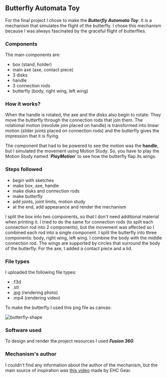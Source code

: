 ## Butterfly Automata Toy

For the final project I chose to make the ***Butterfly Automata Toy***. It is a mechanism that simulates the flight of the butterfly. I chose this mechanism because I was always fascinated by the graceful flight of butterflies.

### Components
The main components are:
- box (stand, holder)
- main axe (axe, contact piece)
- 3 disks
- handle
- 3 connection rods
- butterfly (body, right wing, left wing)

### How it works?
When the handle is rotated, the axe and the disks also begin to rotate. They move the butterfly through the connection rods that join them. The rotational motion (revolute join placed on handle) is transformed into linear motion (slider joints placed on connection rods) and the butterfly gives the impression that it is flying.

The component that had to be powered to see the motion was the **handle**, but I simulated the movement using Motion Study. So, you have to play the Motion Study named '***PlayMotion***' to see how the butterfly flap its wings.

### Steps followed
- begin with sketches
- make box, axe, handle
- make disks and connection rods
- make butterfly
- add joints, joint limits, motion study 
- at the end, add appearance and render the mechanism

I split the box into two components, so that I don't need additional material when printing it. I tried to do the same for connection rods (to split each connection rod into 2 components), but the movement was affected so I combined each rod into a single component. I split the butterfly into three components: body, right wing, left wing. I combine the body with the middle connection rod. The wings are supported by circles that surround the body of the butterfly. For the axe, I added a contact piece and a lid.

### File types
I uploaded the following file types:
- .f3d
- .stl
- .jpg (rendering photo)
- .mp4 (rendering video)

To make the butterfly I used this png file as canvas:

![butterfly-shape](https://user-images.githubusercontent.com/79320751/119256096-9c4b5200-bbc7-11eb-8b35-1ce31bf701a7.png)

### Software used
To design and render the project resources I used ***Fusion 360***. 

### Mechanism's author
I couldn't find any information about the author of the mechanism, but the main source of inspiration was [this video](https://www.youtube.com/watch?v=PHzZjUK9BuQ) made by EHC Gear.
